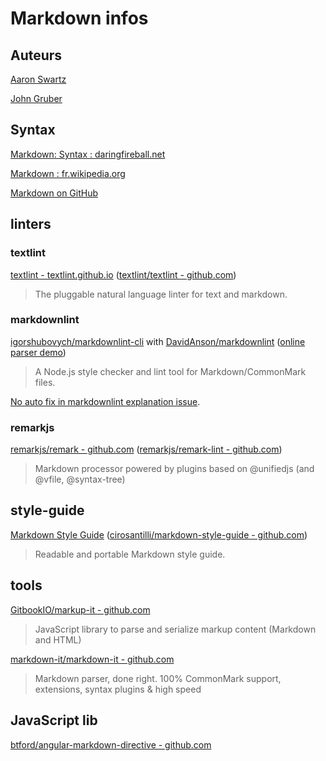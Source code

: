# Markdown infos

## Auteurs

[Aaron Swartz](https://fr.wikipedia.org/wiki/Aaron_Swartz)

[John Gruber](https://fr.wikipedia.org/wiki/John_Gruber)

## Syntax

[Markdown: Syntax : daringfireball.net](http://daringfireball.net/projects/markdown/syntax)

[Markdown : fr.wikipedia.org](http://fr.wikipedia.org/wiki/Markdown)

[Markdown on GitHub](https://help.github.com/categories/writing-on-github/)

## linters

### textlint

[textlint - textlint.github.io](https://textlint.github.io/) ([textlint/textlint - github.com](https://github.com/textlint/textlint))

> The pluggable natural language linter for text and markdown.

### markdownlint

[igorshubovych/markdownlint-cli](https://github.com/igorshubovych/markdownlint-cli) with [DavidAnson/markdownlint](https://github.com/DavidAnson/markdownlint) ([online parser demo](https://dlaa.me/markdownlint/))

> A Node.js style checker and lint tool for Markdown/CommonMark files. 

[No auto fix in markdownlint explanation issue](https://github.com/DavidAnson/markdownlint/issues/80).

### remarkjs

[remarkjs/remark - github.com](https://github.com/remarkjs/remark) ([remarkjs/remark-lint - github.com](https://github.com/remarkjs/remark-lint))

> Markdown processor powered by plugins based on @unifiedjs (and @vfile, @syntax-tree)

## style-guide

[Markdown Style Guide](http://www.cirosantilli.com/markdown-style-guide/) ([cirosantilli/markdown-style-guide - github.com](https://github.com/cirosantilli/markdown-style-guide/))

> Readable and portable Markdown style guide. 

## tools

[GitbookIO/markup-it - github.com](https://github.com/GitbookIO/markup-it)

> JavaScript library to parse and serialize markup content (Markdown and HTML) 

[markdown-it/markdown-it - github.com](https://github.com/markdown-it/markdown-it)

> Markdown parser, done right. 100% CommonMark support, extensions, syntax plugins & high speed

## JavaScript lib

[btford/angular-markdown-directive - github.com](https://github.com/btford/angular-markdown-directive)
